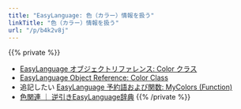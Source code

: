 ```yaml
---
title: "EasyLanguage: 色（カラー）情報を扱う"
linkTitle: "色（カラー）情報を扱う"
url: "/p/b4k2v8j"
---
```


{{% private %}}
- [EasyLanguage オブジェクトリファレンス: Color クラス](http://help.tradestation.com/09_05/Monex/jpn/tsdevhelp/Subsystems/elobject/class_win/color_class.htm)
- [EasyLanguage Object Reference: Color Class](http://help.tradestation.com/09_01/tsdevhelp/Subsystems/elobject/class_win/color_class.htm)
- 追記したい [EasyLanguage 予約語および関数: MyColors (Function)](http://help.tradestation.com/09_05/Monex/jpn/tsdevhelp/Subsystems/elword/function/mycolors_function_.htm)
- [色関連 ｜ 逆引きEasyLanguage辞典](https://eltraders.com/dict_cate/color/)
{{% /private %}}

